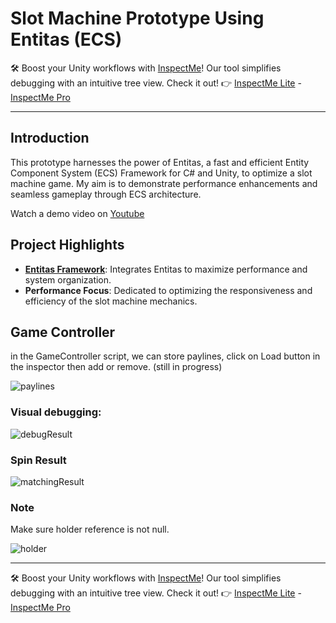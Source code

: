 # Slot Machine Prototype Using Entitas (ECS)

🛠️ Boost your Unity workflows with [InspectMe](https://divinitycodes.de/)! Our tool simplifies debugging with an intuitive tree view. Check it out! 👉 [InspectMe Lite](https://assetstore.unity.com/packages/tools/utilities/inspectme-lite-advanced-debugging-code-clarity-283366) - [InspectMe Pro](https://assetstore.unity.com/packages/tools/utilities/inspectme-pro-advanced-debugging-code-clarity-256329)

---

## Introduction
This prototype harnesses the power of Entitas, a fast and efficient Entity Component System (ECS) Framework for C# and Unity, to optimize a slot machine game. My aim is to demonstrate performance enhancements and seamless gameplay through ECS architecture.

Watch a demo video on [Youtube](https://www.youtube.com/watch?v=csI9D82Klvc)

## Project Highlights
- **[Entitas Framework](https://github.com/sschmid/Entitas)**: Integrates Entitas to maximize performance and system organization.
- **Performance Focus**: Dedicated to optimizing the responsiveness and efficiency of the slot machine mechanics.

## Game Controller
in the GameController script, we can store paylines, click on Load button in the inspector then add or remove. (still in progress)

![paylines](https://user-images.githubusercontent.com/62396712/80500928-1bdc0280-896f-11ea-9794-97d23292314d.PNG)


### Visual debugging:
![debugResult](https://user-images.githubusercontent.com/62396712/80501171-69f10600-896f-11ea-90c5-946bffb7ac35.PNG)

### Spin Result
![matchingResult](https://user-images.githubusercontent.com/62396712/80501256-855c1100-896f-11ea-87d7-1d18e15b1a0c.PNG)

### Note
Make sure holder reference is not null.

![holder](https://user-images.githubusercontent.com/62396712/80500739-d61f3a00-896e-11ea-86b8-2109e2db4d07.PNG)

---

🛠️ Boost your Unity workflows with [InspectMe](https://divinitycodes.de/)! Our tool simplifies debugging with an intuitive tree view. Check it out! 👉 [InspectMe Lite](https://assetstore.unity.com/packages/tools/utilities/inspectme-lite-advanced-debugging-code-clarity-283366) - [InspectMe Pro](https://assetstore.unity.com/packages/tools/utilities/inspectme-pro-advanced-debugging-code-clarity-256329)
